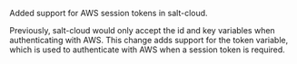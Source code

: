 Added support for AWS session tokens in salt-cloud.

Previously, salt-cloud would only accept the id and key variables when authenticating with AWS. This change adds support for the token variable, which is used to authenticate with AWS when a session token is required.
